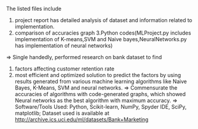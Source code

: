 The listed files include  
  1. project report has detailed analysis of dataset and information related to implementation.
  2. comparison of accuracies graph
  3.Python codes(MLProject.py includes implementation of K-means,SVM and Naive bayes,NeuralNetworks.py has implementation of neural             networks) 

=> Single handedly, performed research on bank dataset to find 
   1. factors affecting customer retention rate
   2. most efficient and optimized solution to predict the factors by using results generated from various machine learning                      algorithms like Naive Bayes, K-Means, SVM and neural networks.
=> Commensurate the accuracies of algorithms with code-generated graphs, which showed Neural networks as the best algorithm with maximum      accuracy.
=> Software/Tools Used: Python, Scikit-learn, NumPy, Spyder IDE, SciPy, matplotlib; 
   Dataset used is available at  http://archive.ics.uci.edu/ml/datasets/Bank+Marketing



